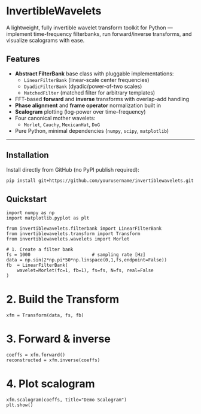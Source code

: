 # InvertibleWavelets
 
A lightweight, fully invertible wavelet transform toolkit for Python — implement time-frequency filterbanks, run forward/inverse transforms, and visualize scalograms with ease.


## Features

- **Abstract FilterBank** base class with pluggable implementations:
  - `LinearFilterBank` (linear-scale center frequencies)
  - `DyadicFilterBank` (dyadic/power-of-two scales)
  - `MatchedFilter` (matched filter for arbitrary templates)
- FFT-based **forward** and **inverse** transforms with overlap-add handling
- **Phase alignment** and **frame operator** normalization built in
- **Scalogram** plotting (log-power over time–frequency)
- Four canonical mother wavelets:
  - `Morlet`, `Cauchy`, `MexicanHat`, `DoG`
- Pure Python, minimal dependencies (`numpy`, `scipy`, `matplotlib`)

---

## Installation

Install directly from GitHub (no PyPI publish required):

```bash
pip install git+https://github.com/yourusername/invertiblewavelets.git
```
## Quickstart
```
import numpy as np
import matplotlib.pyplot as plt

from invertiblewavelets.filterbank import LinearFilterBank
from invertiblewavelets.transform import Transform
from invertiblewavelets.wavelets import Morlet

# 1. Create a filter bank
fs = 1000                       # sampling rate [Hz]
data = np.sin(2*np.pi*50*np.linspace(0,1,fs,endpoint=False))
fb  = LinearFilterBank(
    wavelet=Morlet(fc=1, fb=1), fs=fs, N=fs, real=False
)
```
# 2. Build the Transform
```
xfm = Transform(data, fs, fb)
```
# 3. Forward & inverse
```
coeffs = xfm.forward()
reconstructed = xfm.inverse(coeffs)
```
# 4. Plot scalogram
```
xfm.scalogram(coeffs, title="Demo Scalogram")
plt.show()
```

